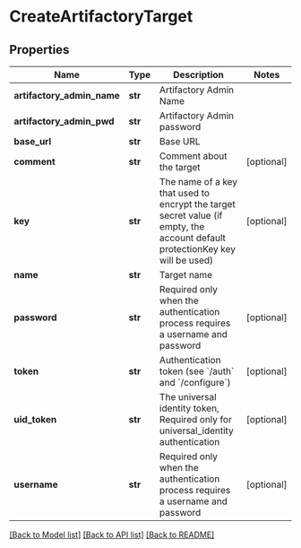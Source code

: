 # CreateArtifactoryTarget

## Properties
Name | Type | Description | Notes
------------ | ------------- | ------------- | -------------
**artifactory_admin_name** | **str** | Artifactory Admin Name | 
**artifactory_admin_pwd** | **str** | Artifactory Admin password | 
**base_url** | **str** | Base URL | 
**comment** | **str** | Comment about the target | [optional] 
**key** | **str** | The name of a key that used to encrypt the target secret value (if empty, the account default protectionKey key will be used) | [optional] 
**name** | **str** | Target name | 
**password** | **str** | Required only when the authentication process requires a username and password | [optional] 
**token** | **str** | Authentication token (see &#x60;/auth&#x60; and &#x60;/configure&#x60;) | [optional] 
**uid_token** | **str** | The universal identity token, Required only for universal_identity authentication | [optional] 
**username** | **str** | Required only when the authentication process requires a username and password | [optional] 

[[Back to Model list]](../README.md#documentation-for-models) [[Back to API list]](../README.md#documentation-for-api-endpoints) [[Back to README]](../README.md)


